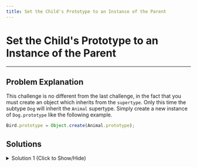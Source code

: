 ```yaml
---
title: Set the Child's Prototype to an Instance of the Parent
---
```

# Set the Child's Prototype to an Instance of the Parent

---
## Problem Explanation

This challenge is no different from the last challenge, in the fact that you must create an object which inherits from the `supertype`. Only this time the subtype `Dog` will inherit the `Animal` supertype.
Simply create a new instance of `Dog.prototype` like the following example.

```javascript
Bird.prototype = Object.create(Animal.prototype);
```

## Solutions

<details><summary>Solution 1 (Click to Show/Hide)</summary>

```javascript
function Animal() {}

Animal.prototype = {
  constructor: Animal,
  eat: function() {
    console.log("nom nom nom");
  }
};

function Dog() {}

// Add your code below this line
Dog.prototype = Object.create(Animal.prototype);

let beagle = new Dog();
beagle.eat(); // Should print "nom nom nom"
```
</details>
